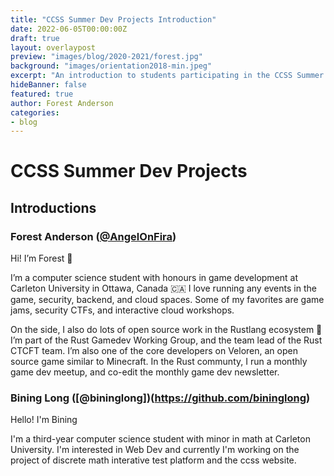 ```yaml
---
title: "CCSS Summer Dev Projects Introduction"
date: 2022-06-05T00:00:00Z
draft: true
layout: overlaypost
preview: "images/blog/2020-2021/forest.jpg"
background: "images/orientation2018-min.jpeg"
excerpt: "An introduction to students participating in the CCSS Summer Dev Projects"
hideBanner: false
featured: true
author: Forest Anderson
categories:
- blog
---
```


# CCSS Summer Dev Projects

## Introductions

### Forest Anderson ([@AngelOnFira](https://github.com/angelonfira))

Hi! I’m Forest 👋

I’m a computer science student with honours in game development at Carleton
University in Ottawa, Canada 🇨🇦 I love running any events in the game,
security, backend, and cloud spaces. Some of my favorites are game jams,
security CTFs, and interactive cloud workshops.

On the side, I also do lots of open source work in the Rustlang ecosystem 🦀 I’m
part of the Rust Gamedev Working Group, and the team lead of the Rust CTCFT
team. I’m also one of the core developers on Veloren, an open source game
similar to Minecraft. In the Rust communty, I run a monthly game dev meetup, and
co-edit the monthly game dev newsletter.

### Bining Long ([@bininglong])(https://github.com/bininglong)

Hello! I'm Bining

I'm a third-year computer science student with minor in math at Carleton University. I'm interested in Web Dev and currently I'm working on the project of discrete math interative test platform and the ccss website.

